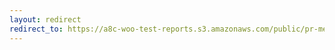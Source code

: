 ```yaml
---
layout: redirect
redirect_to: https://a8c-woo-test-reports.s3.amazonaws.com/public/pr-merge/39159/api/index.html
---
```

